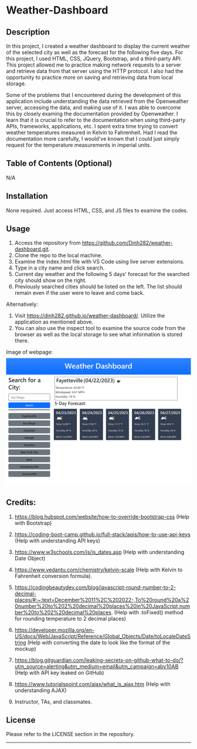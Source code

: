 # Weather-Dashboard

## Description

In this project, I created a weather dashboard to display the current weather of the selected city as well as the forecast for the following five days. For this project, I used HTML, CSS, JQuery, Bootstrap, and a third-party API. This project allowed me to practice making network requests to a server and retrieve data from that server using the HTTP protocol. I also had the opportunity to practice more on saving and retrieving data from local storage. 

Some of the problems that I encountered during the development of this application include understanding the data retrieved from the Openweather server, accessing the data, and making use of it. I was able to overcome this by closely examing the documentation provided by Openweather. I learn that it is crucial to refer to the documentation when using third-party APIs, frameworks, applications, etc. I spent extra time trying to convert weather temperatures measured in Kelvin to Fahrenheit. Had I read the documentation more carefully, I would've known that I could just simply request for the temperature measurements in imperial units. 

## Table of Contents (Optional)

N/A

## Installation

None required. Just access HTML, CSS, and JS files to examine the codes.

## Usage

1. Access the repository from https://github.com/Dinh282/weather-dashboard.git. 
2. Clone the repo to the local machine.
3. Examine the index.html file with VS Code using live server extensions. 
4. Type in a city name and click search. 
5. Current day weather and the following 5 days' forecast for the searched city should show on the right.
6. Previously searched cities should be listed on the left. The list should remain
even if the user were to leave and come back. 


Alternatively:
1. Visit https://dinh282.github.io/weather-dashboard/.
Utilize the application as mentioned above.
3. You can also use the inspect tool to examine the source code from the browser as well as the local storage to see what information is stored there.

Image of webpage:
![image of Weather Dashboard Main Page](./assets/weather-dashboard_webpage.png)



## Credits:

1. https://blog.hubspot.com/website/how-to-override-bootstrap-css (Help with Bootstrap)

2. https://coding-boot-camp.github.io/full-stack/apis/how-to-use-api-keys (Help with understanding API keys)

3. https://www.w3schools.com/js/js_dates.asp (Help with understanding Date Object)

4. https://www.vedantu.com/chemistry/kelvin-scale (Help with Kelvin to Fahrenheit conversion formula).

5. https://codingbeautydev.com/blog/javascript-round-number-to-2-decimal-places/#:~:text=December%2011%2C%202022-,To%20round%20a%20number%20to%202%20decimal%20places%20in%20JavaScript,number%20to%202%20decimal%20places. (Help with .toFixed() method for rounding temperature to 2 decimal places)

6. https://developer.mozilla.org/en-US/docs/Web/JavaScript/Reference/Global_Objects/Date/toLocaleDateString (Help with converting the date to look like the format of the mockup)

7. https://blog.gitguardian.com/leaking-secrets-on-github-what-to-do/?utm_source=alerting&utm_medium=email&utm_campaign=abv10AB (Help with API key leaked on GitHub)

8. https://www.tutorialspoint.com/ajax/what_is_ajax.htm (Help with understanding AJAX)

9. Instructor, TAs, and classmates.

## License

Please refer to the LICENSE section in the repository.

---